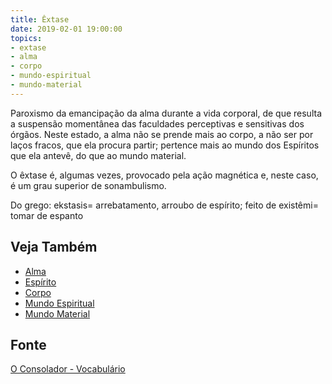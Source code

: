 ```yaml
---
title: Êxtase
date: 2019-02-01 19:00:00
topics:
- extase
- alma
- corpo
- mundo-espiritual
- mundo-material
---
```


Paroxismo da emancipação da alma durante a vida corporal, de que resulta a
suspensão momentânea das faculdades perceptivas e sensitivas dos órgãos. Neste
estado, a alma não se prende mais ao corpo, a não ser por laços fracos, que ela
procura partir; pertence mais ao mundo dos Espíritos que ela antevê, do que ao
mundo material.

O êxtase é, algumas vezes, provocado pela ação magnética e, neste caso, é um
grau superior de sonambulismo.

Do grego: ekstasis= arrebatamento, arroubo de espírito; feito de existêmi= tomar de espanto

## Veja Também
* [Alma](../alma)
* [Espírito](../espirito)
* [Corpo](../corpo)
* [Mundo Espiritual](../mundo-espiritual)
* [Mundo Material](../mundo-material)

## Fonte
[O Consolador - Vocabulário](http://www.oconsolador.com.br/linkfixo/vocabulario/principal.html)


